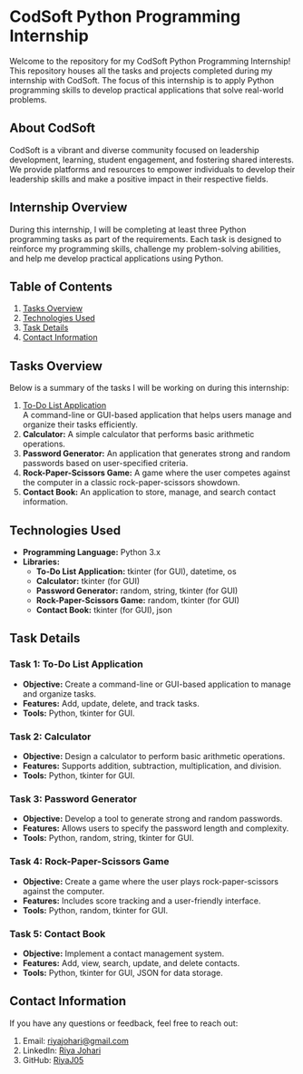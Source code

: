 # CodSoft Python Programming Internship

Welcome to the repository for my CodSoft Python Programming Internship! This repository houses all the tasks and projects completed during my internship with CodSoft. The focus of this internship is to apply Python programming skills to develop practical applications that solve real-world problems.

## About CodSoft

CodSoft is a vibrant and diverse community focused on leadership development, learning, student engagement, and fostering shared interests. We provide platforms and resources to empower individuals to develop their leadership skills and make a positive impact in their respective fields.

## Internship Overview

During this internship, I will be completing at least three Python programming tasks as part of the requirements. Each task is designed to reinforce my programming skills, challenge my problem-solving abilities, and help me develop practical applications using Python.

## Table of Contents

1. [Tasks Overview](#tasks-overview)
2. [Technologies Used](#technologies-used)
3. [Task Details](#task-details)
4. [Contact Information](#contact-information)

## Tasks Overview

Below is a summary of the tasks I will be working on during this internship:

1. [To-Do List Application](https://github.com/RiyaJ05/CodSoft_Internship_Task1_ToDoList)  
   A command-line or GUI-based application that helps users manage and organize their tasks efficiently.
2. **Calculator:** A simple calculator that performs basic arithmetic operations.
3. **Password Generator:** An application that generates strong and random passwords based on user-specified criteria.
4. **Rock-Paper-Scissors Game:** A game where the user competes against the computer in a classic rock-paper-scissors showdown.
5. **Contact Book:** An application to store, manage, and search contact information.

## Technologies Used

- **Programming Language:** Python 3.x
- **Libraries:** 
  - **To-Do List Application:** tkinter (for GUI), datetime, os
  - **Calculator:** tkinter (for GUI)
  - **Password Generator:** random, string, tkinter (for GUI)
  - **Rock-Paper-Scissors Game:** random, tkinter (for GUI)
  - **Contact Book:** tkinter (for GUI), json

## Task Details

### Task 1: To-Do List Application

- **Objective:** Create a command-line or GUI-based application to manage and organize tasks.
- **Features:** Add, update, delete, and track tasks.
- **Tools:** Python, tkinter for GUI.

### Task 2: Calculator

- **Objective:** Design a calculator to perform basic arithmetic operations.
- **Features:** Supports addition, subtraction, multiplication, and division.
- **Tools:** Python, tkinter for GUI.

### Task 3: Password Generator

- **Objective:** Develop a tool to generate strong and random passwords.
- **Features:** Allows users to specify the password length and complexity.
- **Tools:** Python, random, string, tkinter for GUI.

### Task 4: Rock-Paper-Scissors Game

- **Objective:** Create a game where the user plays rock-paper-scissors against the computer.
- **Features:** Includes score tracking and a user-friendly interface.
- **Tools:** Python, random, tkinter for GUI.

### Task 5: Contact Book

- **Objective:** Implement a contact management system.
- **Features:** Add, view, search, update, and delete contacts.
- **Tools:** Python, tkinter for GUI, JSON for data storage.

## Contact Information
If you have any questions or feedback, feel free to reach out:

1. Email: riyajohari@gmail.com
2. LinkedIn: [Riya Johari](https://www.linkedin.com/in/riya-johari-547181259/)
3. GitHub: [RiyaJ05](https://github.com/RiyaJ05)

